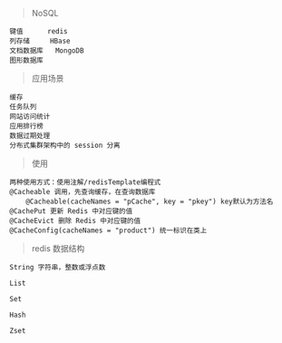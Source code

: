 > NoSQL

    键值      redis
    列存储     HBase
    文档数据库   MongoDB
    图形数据库
    
> 应用场景

    缓存
    任务队列
    网站访问统计
    应用排行榜
    数据过期处理
    分布式集群架构中的 session 分离

> 使用

    两种使用方式：使用注解/redisTemplate编程式
    @Cacheable 调用，先查询缓存，在查询数据库
        @Cacheable(cacheNames = "pCache", key = "pkey") key默认为方法名
    @CachePut 更新 Redis 中对应键的值
    @CacheEvict 删除 Redis 中对应键的值
    @CacheConfig(cacheNames = "product") 统一标识在类上
    
> redis 数据结构

    String 字符串，整数或浮点数
    
    List	
    
    Set	
    
    Hash
    
    Zset
    
